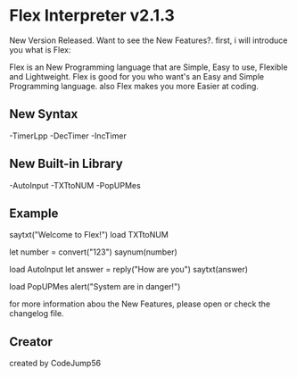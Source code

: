 # Flex Interpreter v2.1.3

New Version Released. Want to see the New Features?. first, i will introduce you what is Flex:

Flex is an New Programming language that are Simple, Easy to use, Flexible and Lightweight. Flex is 
good for you who want's an Easy and Simple Programming language. also Flex makes you more Easier at
coding.

## New Syntax

-TimerLpp
-DecTimer
-IncTimer

## New Built-in Library

-AutoInput
-TXTtoNUM
-PopUPMes

## Example

saytxt("Welcome to Flex!")
load TXTtoNUM

let number = convert("123")
saynum(number)

load AutoInput
let answer = reply("How are you")
saytxt(answer)

load PopUPMes
alert("System are in danger!")

for more information abou the New Features, please open or check the changelog file.

## Creator

created by CodeJump56 
